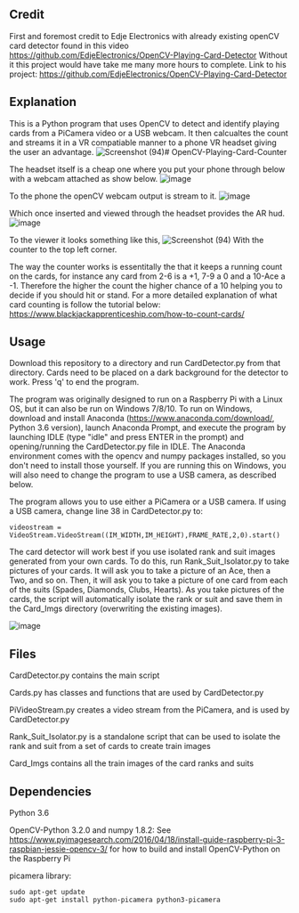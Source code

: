 ## Credit 
First and foremost credit to Edje Electronics with already existing openCV card detector found in this video https://github.com/EdjeElectronics/OpenCV-Playing-Card-Detector
Without it this project would have take me many more hours to complete.
Link to his project: https://github.com/EdjeElectronics/OpenCV-Playing-Card-Detector

## Explanation 
This is a Python program that uses OpenCV to detect and identify playing cards from a PiCamera video or a USB webcam. It then calcualtes the count and streams it 
in a VR compatiable manner to a phone VR headset giving the user an advantage.
![Screenshot (94)](https://github.com/Jackb-03/OpenCV-Playing-Card-Detector-master/assets/94686461/87334062-4110-4d41-86cf-a4939191f446)# OpenCV-Playing-Card-Counter


The headset itself is a cheap one where you put your phone through below with a webcam attached as show below.
![image](https://github.com/Jackb-03/OpenCV-Playing-Card-Detector-master/assets/94686461/c95c88e4-c840-46db-83cf-676bcaa54688)

To the phone the openCV webcam output is stream to it. 
![image](https://github.com/Jackb-03/OpenCV-Playing-Card-Detector-master/assets/94686461/ffe87222-c0e6-432a-9fab-525f00a70d7c)

Which once inserted and viewed through the headset provides the AR hud.
![image](https://github.com/Jackb-03/OpenCV-Playing-Card-Detector-master/assets/94686461/a9b25bd1-58f9-4d20-8dec-f22375389235)

To the viewer it looks something like this, 
![Screenshot (94)](https://github.com/Jackb-03/OpenCV-Playing-Card-Detector-master/assets/94686461/d414033b-30e6-4f3d-92c0-6e56c787a8e2)
With the counter to the top left corner.

The way the counter works is essentitally the that it keeps a running count on the cards, for instance any card from 2-6 is a +1, 7-9 a 0 and a 10-Ace a -1.
Therefore the higher the count the higher chance of a 10 helping you to decide if you should hit or stand.
For a more detailed explanation of what card counting is follow the tutorial below:
https://www.blackjackapprenticeship.com/how-to-count-cards/ 




## Usage
Download this repository to a directory and run CardDetector.py from that directory. Cards need to be placed on a dark background for the detector to work. Press 'q' to end the program.

The program was originally designed to run on a Raspberry Pi with a Linux OS, but it can also be run on Windows 7/8/10. To run on Windows, download and install Anaconda (https://www.anaconda.com/download/, Python 3.6 version), launch Anaconda Prompt, and execute the program by launching IDLE (type "idle" and press ENTER in the prompt) and opening/running the CardDetector.py file in IDLE. The Anaconda environment comes with the opencv and numpy packages installed, so you don't need to install those yourself. If you are running this on Windows, you will also need to change the program to use a USB camera, as described below.

The program allows you to use either a PiCamera or a USB camera. If using a USB camera, change line 38 in CardDetector.py to:
```
videostream = VideoStream.VideoStream((IM_WIDTH,IM_HEIGHT),FRAME_RATE,2,0).start()
```

The card detector will work best if you use isolated rank and suit images generated from your own cards. To do this, run Rank_Suit_Isolator.py to take pictures of your cards. It will ask you to take a picture of an Ace, then a Two, and so on. Then, it will ask you to take a picture of one card from each of the suits (Spades, Diamonds, Clubs, Hearts). As you take pictures of the cards, the script will automatically isolate the rank or suit and save them in the Card_Imgs directory (overwriting the existing images).

![image](https://github.com/Jackb-03/OpenCV-Playing-Card-Detector-master/assets/94686461/3a601d81-149d-4239-91f2-6e83ef300551)

## Files
CardDetector.py contains the main script

Cards.py has classes and functions that are used by CardDetector.py

PiVideoStream.py creates a video stream from the PiCamera, and is used by CardDetector.py

Rank_Suit_Isolator.py is a standalone script that can be used to isolate the rank and suit from a set of cards to create train images

Card_Imgs contains all the train images of the card ranks and suits

## Dependencies
Python 3.6

OpenCV-Python 3.2.0 and numpy 1.8.2:
See https://www.pyimagesearch.com/2016/04/18/install-guide-raspberry-pi-3-raspbian-jessie-opencv-3/
for how to build and install OpenCV-Python on the Raspberry Pi

picamera library:
```
sudo apt-get update
sudo apt-get install python-picamera python3-picamera
```


